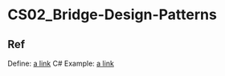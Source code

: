# CS02_Bridge-Design-Patterns

## Ref

Define: [a link](https://refactoring.guru/design-patterns/bridge)
C# Example: [a link](https://refactoring.guru/design-patterns/bridge/csharp/example#example-0)